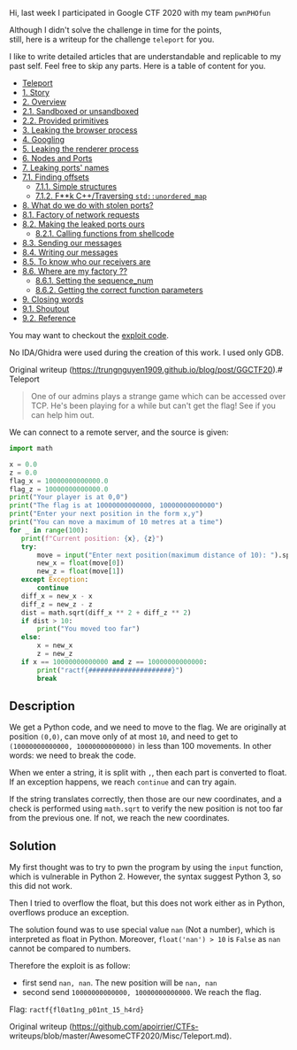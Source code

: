 Hi, last week I participated in Google CTF 2020 with my team `pwnPHOfun`

Although I didn't solve the challenge in time for the points,  
still, here is a writeup for the challenge `teleport` for you.

I like to write detailed articles that are understandable and replicable to my
past self. Feel free to skip any parts. Here is a table of content for you.

- [Teleport](#teleport)  
- [1. Story](#1-story)  
- [2. Overview](#2-overview)  
 - [2.1. Sandboxed or unsandboxed](#21-sandboxed-or-unsandboxed)  
 - [2.2. Provided primitives](#22-provided-primitives)  
- [3. Leaking the browser process](#3-leaking-the-browser-process)  
- [4. Googling](#4-googling)  
- [5. Leaking the renderer process](#5-leaking-the-renderer-process)  
- [6. Nodes and Ports](#6-nodes-and-ports)  
- [7. Leaking ports' names](#7-leaking-ports-names)  
 - [7.1. Finding offsets](#71-finding-offsets)  
   - [7.1.1. Simple structures](#711-simple-structures)  
   - [7.1.2. F**k C++/Traversing `std::unordered_map`](#712-fk-ctraversing-stdunordered_map)  
- [8. What do we do with stolen ports?](#8-what-do-we-do-with-stolen-ports)  
 - [8.1. Factory of network requests](#81-factory-of-network-requests)  
 - [8.2. Making the leaked ports ours](#82-making-the-leaked-ports-ours)  
   - [8.2.1. Calling functions from shellcode](#821-calling-functions-from-shellcode)  
 - [8.3. Sending our messages](#83-sending-our-messages)  
 - [8.4. Writing our messages](#84-writing-our-messages)  
 - [8.5. To know who our receivers are](#85-to-know-who-our-receivers-are)  
 - [8.6. Where are my factory ??](#86-where-are-my-factory-)  
   - [8.6.1. Setting the sequence_num](#861-setting-the-sequence_num)  
   - [8.6.2. Getting the correct function parameters](#862-getting-the-correct-function-parameters)  
- [9. Closing words](#9-closing-words)  
 - [9.1. Shoutout](#91-shoutout)  
 - [9.2. Reference](#92-reference)

You may want to checkout the [exploit
code](https://github.com/TrungNguyen1909/ggctf20-teleport).

No IDA/Ghidra were used during the creation of this work. I used only GDB.

Original writeup (https://trungnguyen1909.github.io/blog/post/GGCTF20).# Teleport

> One of our admins plays a strange game which can be accessed over TCP. He's
> been playing for a while but can't get the flag! See if you can help him
> out.

We can connect to a remote server, and the source is given:

```python  
import math

x = 0.0  
z = 0.0  
flag_x = 10000000000000.0  
flag_z = 10000000000000.0  
print("Your player is at 0,0")  
print("The flag is at 10000000000000, 10000000000000")  
print("Enter your next position in the form x,y")  
print("You can move a maximum of 10 metres at a time")  
for _ in range(100):  
   print(f"Current position: {x}, {z}")  
   try:  
       move = input("Enter next position(maximum distance of 10): ").split(",")  
       new_x = float(move[0])  
       new_z = float(move[1])  
   except Exception:  
       continue  
   diff_x = new_x - x  
   diff_z = new_z - z  
   dist = math.sqrt(diff_x ** 2 + diff_z ** 2)  
   if dist > 10:  
       print("You moved too far")  
   else:  
       x = new_x  
       z = new_z  
   if x == 10000000000000 and z == 10000000000000:  
       print("ractf{#####################}")  
       break  
```

## Description

We get a Python code, and we need to move to the flag. We are originally at
position `(0,0)`, can move only of at most `10`, and need to get to
`(10000000000000, 10000000000000)` in less than 100 movements. In other words:
we need to break the code.

When we enter a string, it is split with `,`, then each part is converted to
float. If an exception happens, we reach `continue` and can try again.

If the string translates correctly, then those are our new coordinates, and a
check is performed using `math.sqrt` to verify the new position is not too far
from the previous one. If not, we reach the new coordinates.

## Solution

My first thought was to try to pwn the program by using the `input` function,
which is vulnerable in Python 2. However, the syntax suggest Python 3, so this
did not work.

Then I tried to overflow the float, but this does not work either as in
Python, overflows produce an exception.

The solution found was to use special value `nan` (Not a number), which is
interpreted as float in Python. Moreover, `float('nan') > 10` is `False` as
`nan` cannot be compared to numbers.

Therefore the exploit is as follow:  
- first send `nan, nan`. The new position will be `nan, nan`  
- second send `10000000000000, 10000000000000`. We reach the flag.

Flag: `ractf{fl0at1ng_p01nt_15_h4rd}`

Original writeup (https://github.com/apoirrier/CTFs-
writeups/blob/master/AwesomeCTF2020/Misc/Teleport.md).